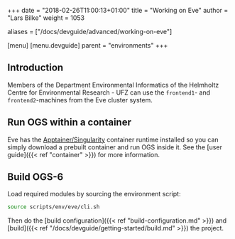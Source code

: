 +++
date = "2018-02-26T11:00:13+01:00"
title = "Working on Eve"
author = "Lars Bilke"
weight = 1053

aliases = ["/docs/devguide/advanced/working-on-eve"]

[menu]
  [menu.devguide]
    parent = "environments"
+++

## Introduction

Members of the Department Environmental Informatics of the Helmholtz Centre for Environmental Research - UFZ can use the `frontend1`- and `frontend2`-machines from the Eve cluster system.

## Run OGS within a container

Eve has the [Apptainer/Singularity](https://apptainer.org) container runtime installed so you can simply download a prebuilt container and run OGS inside it. See the [user guide]({{< ref "container" >}}) for more information.

## Build OGS-6

Load required modules by sourcing the environment script:

```bash
source scripts/env/eve/cli.sh
```

Then do the [build configuration]({{< ref "build-configuration.md" >}}) and [build]({{< ref "/docs/devguide/getting-started/build.md" >}}) the project.
